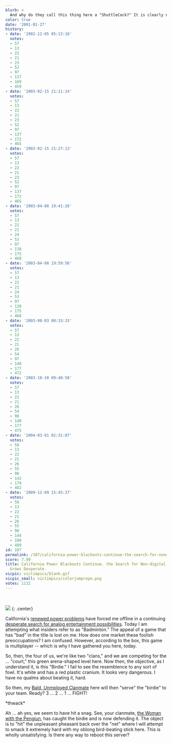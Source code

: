 ```yaml
---
blurb: >
  And why do they call this thing here a "ShuttleCock?" It is clearly neither.
color: true
date: '2001-01-27'
history:
- date: '2002-12-05 05:13:16'
  votes:
  - 57
  - 13
  - 22
  - 21
  - 23
  - 52
  - 97
  - 137
  - 169
  - 459
- date: '2003-02-15 21:11:14'
  votes:
  - 57
  - 13
  - 22
  - 21
  - 23
  - 52
  - 97
  - 137
  - 172
  - 465
- date: '2003-02-15 21:27:13'
  votes:
  - 57
  - 13
  - 22
  - 21
  - 23
  - 52
  - 97
  - 137
  - 172
  - 465
- date: '2003-04-08 19:41:26'
  votes:
  - 57
  - 13
  - 22
  - 21
  - 24
  - 53
  - 97
  - 138
  - 175
  - 468
- date: '2003-04-08 19:59:56'
  votes:
  - 57
  - 13
  - 22
  - 21
  - 24
  - 53
  - 97
  - 138
  - 175
  - 468
- date: '2003-08-03 00:33:33'
  votes:
  - 57
  - 13
  - 22
  - 21
  - 26
  - 54
  - 97
  - 140
  - 177
  - 472
- date: '2003-10-10 09:48:58'
  votes:
  - 57
  - 13
  - 22
  - 21
  - 26
  - 54
  - 98
  - 140
  - 177
  - 475
- date: '2004-03-01 02:31:07'
  votes:
  - 58
  - 13
  - 22
  - 21
  - 26
  - 55
  - 98
  - 142
  - 179
  - 482
- date: '2009-12-09 15:45:37'
  votes:
  - 58
  - 13
  - 22
  - 21
  - 26
  - 55
  - 98
  - 144
  - 180
  - 489
id: 107
permalink: /107/california-power-blackouts-continue-the-search-for-nondigital-entertainment-grows-desperate/
score: 7.99
title: California Power Blackouts Continue. the Search for Non-digital Entertainment
  Grows Desperate.
vicpic: victimpics/blank.gif
vicpic_small: victimpics/colorjumprope.png
votes: 1132
---
```


&nbsp;

![](img/victimpics/colorjumpropebig.png)
{: .center}

California's [renewed power
problems](http://web.archive.org/web/20010127000000/http://www.cnn.com/2001/US/01/26/power.woes.01/index.html)
have forced me offline in a continuing [desperate search for analog
entertainment possibilities](%ARTICLE[99]%). Today I am attempting
what insiders refer to as "Badminton." The appeal of a game that has
"bad" in the title is lost on me. How does one market these foolish
preoccupations? I am confused. However, according to the box, this game
is multiplayer -- which is why I have gathered you here, today.

So, then, the four of us, we're like two "clans," and we are competing
for the ... "court," this green arena-shaped level here. Now then, the
objective, as I understand it, is this "Birdie." I fail to see the
resemblence to any sort of fowl. It's white and has a red plastic
cranium. It looks very dangerous. I have no qualms about beating it,
hard.

So then, my [Bald, Unmployed Clanmate](%ARTICLE[89]%) here will then
"serve" the "birdie" to your team. Ready? 3 ... 2 ... 1 ... FIGHT!

\*thwack\*

Ah ... ah yes, we seem to have hit a snag. See, your clanmate, [the
Woman with the Pengiun](%ARTICLE[38]%), has caught the birdie and is
now defending it. The object is to "hit" the unpleasant pheasant back
over the "net" where I will attempt to smack it extremely hard with my
oblong bird-beating stick here. This is wholly unsatisfying. Is there
any way to reboot this server?